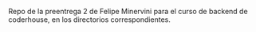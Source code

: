 Repo de la preentrega 2 de Felipe Minervini para el curso de backend de coderhouse, en los directorios correspondientes.
